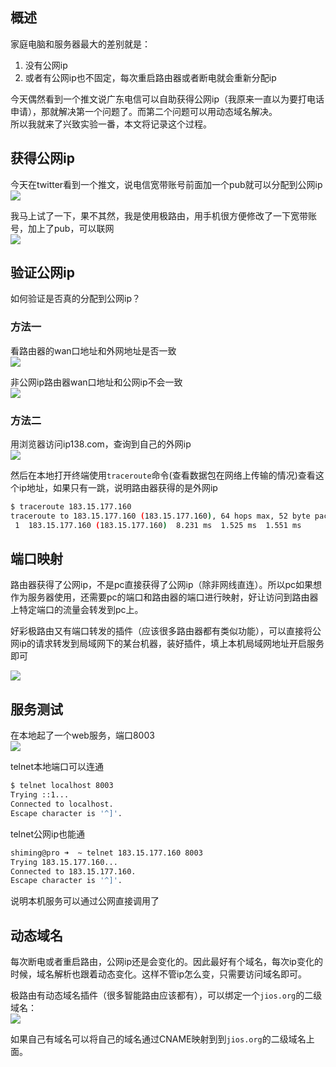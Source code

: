 [//title]:(PC作为公网服务器教程)
[//englishTitle]:(pc-as-a-server)
[//category]:(network,tutorial)
[//tags]:(公网ip)
[//createTime]:(20200310)
[//updateTime]:(20200311)
## 概述
家庭电脑和服务器最大的差别就是：

1. 没有公网ip  
1. 或者有公网ip也不固定，每次重启路由器或者断电就会重新分配ip  

今天偶然看到一个推文说广东电信可以自助获得公网ip（我原来一直以为要打电话申请），那就解决第一个问题了。而第二个问题可以用动态域名解决。  
所以我就来了兴致实验一番，本文将记录这个过程。    

## 获得公网ip
今天在twitter看到一个推文，说电信宽带账号前面加一个pub就可以分配到公网ip    
![](https://cdn.liushiming.cn/img/20200310230733.png)


我马上试了一下，果不其然，我是使用极路由，用手机很方便修改了一下宽带账号，加上了pub，可以联网  
![](https://cdn.liushiming.cn/img/20200310231227.png)    

## 验证公网ip
如何验证是否真的分配到公网ip？

### 方法一
看路由器的wan口地址和外网地址是否一致  
![](https://cdn.liushiming.cn/img/20200310232634.png)

非公网ip路由器wan口地址和公网ip不会一致    
![](https://cdn.liushiming.cn/img/20200310232450.png)

### 方法二
用浏览器访问ip138.com，查询到自己的外网ip    
![](https://cdn.liushiming.cn/img/20200310231844.png)  

然后在本地打开终端使用`traceroute`命令(查看数据包在网络上传输的情况)查看这个ip地址，如果只有一跳，说明路由器获得的是外网ip     
``` bash
$ traceroute 183.15.177.160
traceroute to 183.15.177.160 (183.15.177.160), 64 hops max, 52 byte packets
 1  183.15.177.160 (183.15.177.160)  8.231 ms  1.525 ms  1.551 ms
```

## 端口映射
路由器获得了公网ip，不是pc直接获得了公网ip（除非网线直连）。所以pc如果想作为服务器使用，还需要pc的端口和路由器的端口进行映射，好让访问到路由器上特定端口的流量会转发到pc上。  

好彩极路由又有端口转发的插件（应该很多路由器都有类似功能），可以直接将公网ip的请求转发到局域网下的某台机器，装好插件，填上本机局域网地址开启服务即可     

![](https://cdn.liushiming.cn/img/20200310233314.png)

## 服务测试
在本地起了一个web服务，端口8003  
![](https://cdn.liushiming.cn/img/20200310233821.png)  

telnet本地端口可以连通    
``` bash
$ telnet localhost 8003
Trying ::1...
Connected to localhost.
Escape character is '^]'.
```

telnet公网ip也能通  
``` bash
shiming@pro ➜  ~ telnet 183.15.177.160 8003
Trying 183.15.177.160...
Connected to 183.15.177.160.
Escape character is '^]'.
```

说明本机服务可以通过公网直接调用了  

## 动态域名
每次断电或者重启路由，公网ip还是会变化的。因此最好有个域名，每次ip变化的时候，域名解析也跟着动态变化。这样不管ip怎么变，只需要访问域名即可。

极路由有动态域名插件（很多智能路由应该都有），可以绑定一个`jios.org`的二级域名：  
![](https://cdn.liushiming.cn/img/20200311120008.png)

如果自己有域名可以将自己的域名通过CNAME映射到到`jios.org`的二级域名上面。
